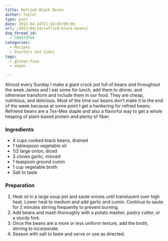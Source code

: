 ```yaml
---
title: Refried Black Beans
author: Taylor
type: post
date: 2012-04-14T21:18:03+00:00
url: /2012/04/14/refried-black-beans/
dsq_thread_id:
  - 784579709
categories:
  - Recipes
  - Starters and Sides
tags:
  - gluten-free
  - vegan

---
```

Almost every Sunday I make a giant crock pot full of beans and throughout the week James and I eat some for lunch, add them to dinner, and otherwise transform and include them in our food. They are cheap, nutritious, and delicious. Most of the time our beans don&#8217;t make it to the end of the week because at some point I get a hankering for refried beans. Refriend beans are a Tex-Mex staple and also a flavorful way to get a whole heaping of plant-based protein and plenty of fiber.

### Ingredients

  * 4 cups cooked black beans, drained
  * 1 tablespoon vegetable oil
  * 1/2 large onion, diced
  * 3 cloves garlic, minced
  * 1 teaspoon ground cumin
  * 1 cup vegetable broth
  * Salt to taste

### Preparation

  1. Heat oil in a large soup pot and saute onions until translucent over high heat. Lower heat to medium and add garlic and cumin. Continue to saute for 2 minutes stirring frequently to prevent burning.
  2. Add beans and mash thoroughly with a potato masher, pastry cutter, or a sturdy fork.
  3. Once the beans are a more or less uniform texture, add the broth, stirring to incorporate.
  4. Season with salt to taste and serve or use as directed.

&nbsp;

&nbsp;
